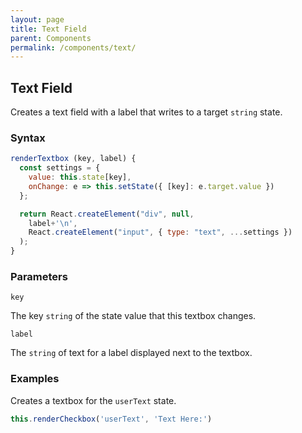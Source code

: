 ```yaml
---
layout: page
title: Text Field
parent: Components
permalink: /components/text/
---
```


## Text Field

Creates a text field with a label that writes to a target `string` state.

### Syntax

```js
renderTextbox (key, label) {
  const settings = {
    value: this.state[key],
    onChange: e => this.setState({ [key]: e.target.value })
  };

  return React.createElement("div", null,
    label+'\n',
    React.createElement("input", { type: "text", ...settings })
  );
}
```

### Parameters

`key`

The key `string` of the state value that this textbox changes.

`label`

The `string` of text for a label displayed next to the textbox.

### Examples

Creates a textbox for the `userText` state.

```js
this.renderCheckbox('userText', 'Text Here:')
```

